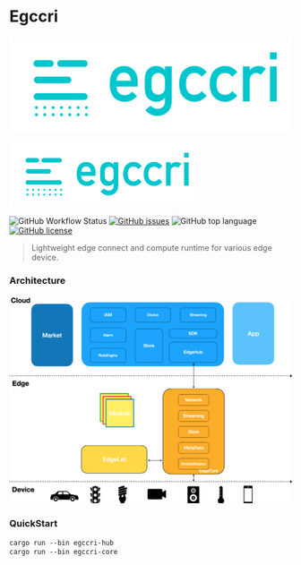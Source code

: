 # Egccri

![Architecture](docs/assert/logo.png)

<img src="https://github.com/egccri/egccri/blob/main/docs/assert/logo.png" style="zoom:33%" />

![GitHub Workflow Status](https://img.shields.io/github/workflow/status/egccri/egccri/Rust)
[![GitHub issues](https://img.shields.io/github/issues/egccri/egccri)](https://github.com/egccri/egccri/issues)
![GitHub top language](https://img.shields.io/github/languages/top/egccri/egccri?color=green)
[![GitHub license](https://img.shields.io/github/license/egccri/egccri)](https://github.com/egccri/egccri/blob/main/LICENSE)

> Lightweight edge connect and compute runtime for various edge device.

### Architecture

![Architecture](docs/assert/arch.png)

### QuickStart

```shell
cargo run --bin egccri-hub
cargo run --bin egccri-core
```